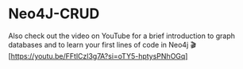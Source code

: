 # Neo4J-CRUD
Also check out the video on YouTube for a brief introduction to graph databases and to learn your first lines of code in Neo4j 
🎬 [https://youtu.be/FFtlCzl3g7A?si=oTY5-hptysPNhOGq]

